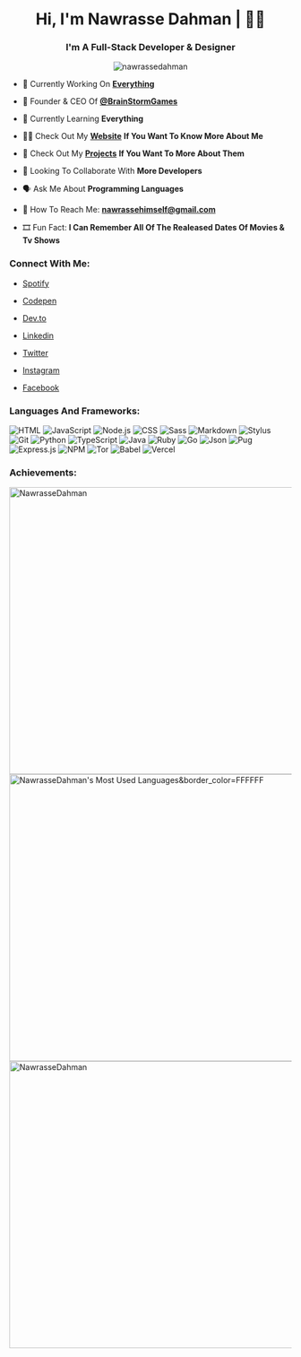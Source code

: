 <h1 align="center">Hi, I'm Nawrasse Dahman | 👨‍💻 </h1>

<h3 align="center">I'm A Full-Stack Developer & Designer</h3>

<p align="center"> <img src="https://komarev.com/ghpvc/?username=nawrassedahman&label=Profile%20views&color=0e75b6&style=flat" alt="nawrassedahman" /> </p>


- 🤖 Currently Working On [**Everything**](https://github.com/NawrasseDahman)

- 👑 Founder & CEO Of [**@BrainStormGames**](https://github.com/BrainstormGames)

- 🧠 Currently Learning **Everything**

- 👨‍💻 Check Out My [**Website**](https://nawrassedahman.github.io) **If You Want To Know More About Me**

- 🌟 Check Out My [**Projects**](https://nawrassedahman.github.io/Repository) **If You Want To More About Them**

- 🤩 Looking To Collaborate With **More Developers**

- 🗣️ Ask Me About **Programming Languages**

- 📧 How To Reach Me: **nawrassehimself@gmail.com**

- 🎞️ Fun Fact: **I Can Remember All Of The Realeased Dates Of Movies & Tv Shows**

<p align="center">

<h3 align="left">Connect With Me:</h3>

- [Spotify](https://open.spotify.com/user/72clwpvmzjpne0gpnfs9tldd9?si=gRZFoZ6NRYOrVlUKIiPQXQ&utm_source=copy-link&dl_branch=1)

- [Codepen](https://codepen.io/nawrassedahman)

- [Dev.to](https://dev.to/nawrassedahman)

- [Linkedin](https://www.linkedin.com/in/nawrassedahman/)

- [Twitter](https://twitter.com/nawrassedahman)

- [Instagram](https://www.instagram.com/nawrassedahman)

- [Facebook](https://www.facebook.com/nawrassedahman)


### Languages And Frameworks:

![HTML](https://img.shields.io/badge/HTML5-E34F26?style=for-the-badge&logo=html5&logoColor=white)
![JavaScript](https://img.shields.io/badge/JavaScript-F7DF1E?style=for-the-badge&logo=javascript&logoColor=black)
![Node.js](https://img.shields.io/badge/Node.js-43853D?style=for-the-badge&logo=node.js&logoColor=white)
![CSS](https://img.shields.io/badge/CSS3-1572B6?style=for-the-badge&logo=css3&logoColor=white)
![Sass](https://img.shields.io/badge/Sass-CC6699?style=for-the-badge&logo=sass&logoColor=white)
![Markdown](https://img.shields.io/badge/Markdown-000000?style=for-the-badge&logo=markdown&logoColor=white)
![Stylus](https://img.shields.io/badge/Stylus-333333?style=for-the-badge&logo=stylus&logoColor=white)
![Git](https://img.shields.io/badge/Git-F05032?style=for-the-badge&logo=git&logoColor=white)
![Python](https://img.shields.io/badge/Python-FFD43B?style=for-the-badge&logo=python&logoColor=darkgreen)
![TypeScript](https://img.shields.io/badge/TypeScript-007ACC?style=for-the-badge&logo=typescript&logoColor=white)
![Java](https://img.shields.io/badge/Java-ED8B00?style=for-the-badge&logo=java&logoColor=white)
![Ruby](https://img.shields.io/badge/Ruby-CC342D?style=for-the-badge&logo=ruby&logoColor=white)
![Go](https://img.shields.io/badge/Go-00ADD8?style=for-the-badge&logo=go&logoColor=white)
![Json](https://img.shields.io/badge/json-5E5C5C?style=for-the-badge&logo=json&logoColor=white)
![Pug](https://img.shields.io/badge/Pug-E3C29B?style=for-the-badge&logo=pug&logoColor=black)
![Express.js](https://img.shields.io/badge/express.js-%23404d59.svg?style=for-the-badge&logo=express&logoColor=%2361DAFB)
![NPM](https://img.shields.io/badge/NPM-%23000000.svg?style=for-the-badge&logo=npm&logoColor=white)
![Tor](https://img.shields.io/badge/tor-%237E4798.svg?style=for-the-badge&logo=tor-project&logoColor=white)
![Babel](https://img.shields.io/badge/Babel-F9DC3e?style=for-the-badge&logo=babel&logoColor=black)
![Vercel](https://img.shields.io/badge/vercel-%23000000.svg?style=for-the-badge&logo=vercel&logoColor=white)


### Achievements:
  
<img align="center" src="https://github-readme-stats-nawrassedahman.vercel.app/api?username=NawrasseDahman&show_icons=true&theme=dracula&include_all_commits=true&count_private=true&border_color=FFFFFF" alt="NawrasseDahman" width="512" />
<img align="center" src="https://github-readme-stats-nawrassedahman.vercel.app/api/top-langs/?username=NawrasseDahman&layout=compact&theme=dracula&langs_count=10" alt="NawrasseDahman's Most Used Languages&border_color=FFFFFF" width="512" />
<img align="center" src="https://readme-jokes.vercel.app/api?username=NawrasseDahman&theme=dracula&aColor=white&borderColor=white" alt="NawrasseDahman" width="512" />
